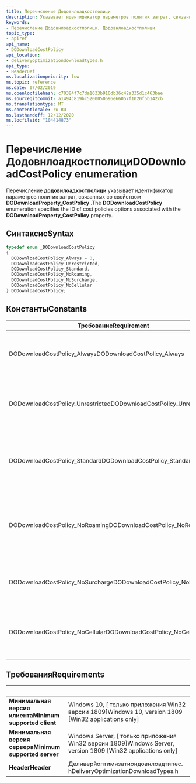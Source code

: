 ```yaml
---
title: Перечисление Додовнлоадкостполици
description: Указывает идентификатор параметров политик затрат, связанных со свойством **DODownloadProperty_CostPolicy** .
keywords:
- Перечисление Додовнлоадкостполици, Додовнлоадкостполици
topic_type:
- apiref
api_name:
- DODownloadCostPolicy
api_location:
- deliveryoptimizationdownloadtypes.h
api_type:
- HeaderDef
ms.localizationpriority: low
ms.topic: reference
ms.date: 07/02/2019
ms.openlocfilehash: c70384f7c7da1633b910db36c42a335d1c463bae
ms.sourcegitcommit: a1494c819bc5200050696e66057f1020f5b142cb
ms.translationtype: MT
ms.contentlocale: ru-RU
ms.lasthandoff: 12/12/2020
ms.locfileid: "104414873"
---
```

# <a name="dodownloadcostpolicy-enumeration"></a><span data-ttu-id="9c1c6-104">Перечисление Додовнлоадкостполици</span><span class="sxs-lookup"><span data-stu-id="9c1c6-104">DODownloadCostPolicy enumeration</span></span>

<span data-ttu-id="9c1c6-105">Перечисление **додовнлоадкостполици** указывает идентификатор параметров политик затрат, связанных со свойством **DODownloadProperty_CostPolicy** .</span><span class="sxs-lookup"><span data-stu-id="9c1c6-105">The **DODownloadCostPolicy** enumeration specifies the ID of cost policies options associated with the **DODownloadProperty_CostPolicy** property.</span></span>

## <a name="syntax"></a><span data-ttu-id="9c1c6-106">Синтаксис</span><span class="sxs-lookup"><span data-stu-id="9c1c6-106">Syntax</span></span>

```cpp
typedef enum _DODownloadCostPolicy
{
  DODownloadCostPolicy_Always = 0,
  DODownloadCostPolicy_Unrestricted,
  DODownloadCostPolicy_Standard,    
  DODownloadCostPolicy_NoRoaming,   
  DODownloadCostPolicy_NoSurcharge, 
  DODownloadCostPolicy_NoCellular
} DODownloadCostPolicy;
```

## <a name="constants"></a><span data-ttu-id="9c1c6-107">Константы</span><span class="sxs-lookup"><span data-stu-id="9c1c6-107">Constants</span></span>

| <span data-ttu-id="9c1c6-108">Требование</span><span class="sxs-lookup"><span data-stu-id="9c1c6-108">Requirement</span></span> | <span data-ttu-id="9c1c6-109">Значение</span><span class="sxs-lookup"><span data-stu-id="9c1c6-109">Value</span></span> |
|-|-|
| <span data-ttu-id="9c1c6-110">DODownloadCostPolicy_Always</span><span class="sxs-lookup"><span data-stu-id="9c1c6-110">DODownloadCostPolicy_Always</span></span> | <span data-ttu-id="9c1c6-111">Загрузка выполняется независимо от стоимости.</span><span class="sxs-lookup"><span data-stu-id="9c1c6-111">Download runs regardless of the cost.</span></span> |
| <span data-ttu-id="9c1c6-112">DODownloadCostPolicy_Unrestricted</span><span class="sxs-lookup"><span data-stu-id="9c1c6-112">DODownloadCostPolicy_Unrestricted</span></span> | <span data-ttu-id="9c1c6-113">Загрузка выполняется, если не накладывает затраты или лимиты трафика.</span><span class="sxs-lookup"><span data-stu-id="9c1c6-113">Download runs unless imposes costs or traffic limits.</span></span> |
| <span data-ttu-id="9c1c6-114">DODownloadCostPolicy_Standard</span><span class="sxs-lookup"><span data-stu-id="9c1c6-114">DODownloadCostPolicy_Standard</span></span> | <span data-ttu-id="9c1c6-115">Загрузка выполняется, если не взимается ни плата, ни исчерпание.</span><span class="sxs-lookup"><span data-stu-id="9c1c6-115">Download runs unless neither subject to a surcharge nor near exhaustion.</span></span> |
| <span data-ttu-id="9c1c6-116">DODownloadCostPolicy_NoRoaming</span><span class="sxs-lookup"><span data-stu-id="9c1c6-116">DODownloadCostPolicy_NoRoaming</span></span> | <span data-ttu-id="9c1c6-117">Загрузка выполняется, если в связи с нагрузкой не взимается плата за роуминг.</span><span class="sxs-lookup"><span data-stu-id="9c1c6-117">Download runs unless that connectivity is subject to roaming surcharges.</span></span> |
| <span data-ttu-id="9c1c6-118">DODownloadCostPolicy_NoSurcharge</span><span class="sxs-lookup"><span data-stu-id="9c1c6-118">DODownloadCostPolicy_NoSurcharge</span></span> | <span data-ttu-id="9c1c6-119">Загрузка выполняется, если не взимается плата.</span><span class="sxs-lookup"><span data-stu-id="9c1c6-119">Download runs unless subject to a surcharge.</span></span> |
| <span data-ttu-id="9c1c6-120">DODownloadCostPolicy_NoCellular</span><span class="sxs-lookup"><span data-stu-id="9c1c6-120">DODownloadCostPolicy_NoCellular</span></span> | <span data-ttu-id="9c1c6-121">Загрузка выполняется, если сеть не подключена к сотовой сети.</span><span class="sxs-lookup"><span data-stu-id="9c1c6-121">Download runs unless network is on cellular.</span></span> |

## <a name="requirements"></a><span data-ttu-id="9c1c6-122">Требования</span><span class="sxs-lookup"><span data-stu-id="9c1c6-122">Requirements</span></span>

| &nbsp; | &nbsp; |
| ---- |:---- |
| <span data-ttu-id="9c1c6-123">**Минимальная версия клиента**</span><span class="sxs-lookup"><span data-stu-id="9c1c6-123">**Minimum supported client**</span></span> | <span data-ttu-id="9c1c6-124">Windows 10, \[ только приложения Win32 версии 1809\]</span><span class="sxs-lookup"><span data-stu-id="9c1c6-124">Windows 10, version 1809 \[Win32 applications only\]</span></span> |
| <span data-ttu-id="9c1c6-125">**Минимальная версия сервера**</span><span class="sxs-lookup"><span data-stu-id="9c1c6-125">**Minimum supported server**</span></span> | <span data-ttu-id="9c1c6-126">Windows Server, \[ только приложения Win32 версии 1809\]</span><span class="sxs-lookup"><span data-stu-id="9c1c6-126">Windows Server, version 1809 \[Win32 applications only\]</span></span> |
| <span data-ttu-id="9c1c6-127">**Header**</span><span class="sxs-lookup"><span data-stu-id="9c1c6-127">**Header**</span></span> | <span data-ttu-id="9c1c6-128">Деливерйоптимизатиондовнлоадтипес. h</span><span class="sxs-lookup"><span data-stu-id="9c1c6-128">DeliveryOptimizationDownloadTypes.h</span></span> |
